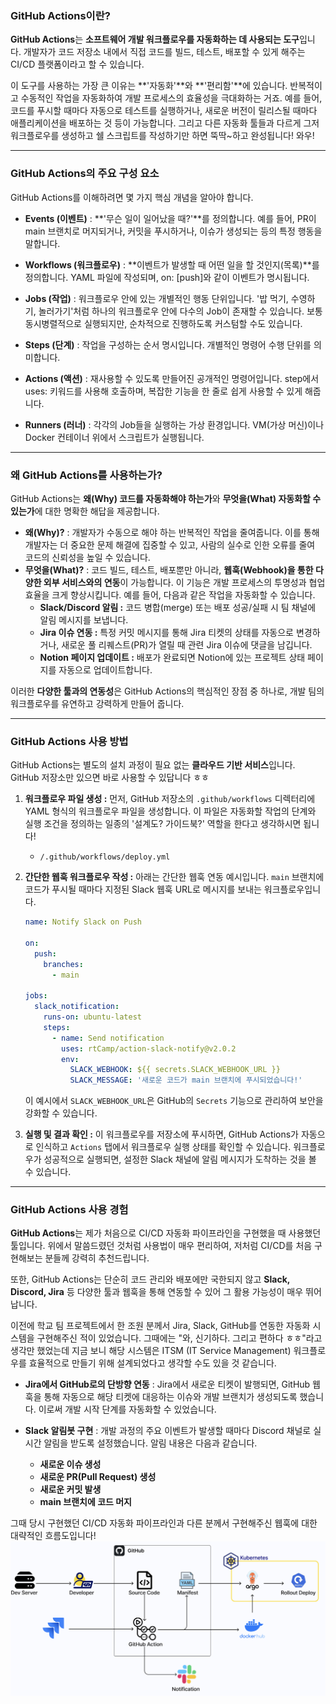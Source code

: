 ### GitHub Actions이란?

**GitHub Actions**는 **소프트웨어 개발 워크플로우를 자동화하는 데 사용되는 도구**입니다. 개발자가 코드 저장소 내에서 직접 코드를 빌드, 테스트, 배포할 수 있게 해주는 CI/CD 플랫폼이라고 할 수 있습니다.

이 도구를 사용하는 가장 큰 이유는 \*\*'자동화'\*\*와 \*\*'편리함'\*\*에 있습니다. 반복적이고 수동적인 작업을 자동화하여 개발 프로세스의 효율성을 극대화하는 거죠. 예를 들어, 코드를 푸시할 때마다 자동으로 테스트를 실행하거나, 새로운 버전이 릴리스될 때마다 애플리케이션을 배포하는 것 등이 가능합니다. 그리고 다른 자동화 툴들과 다르게 그저 워크플로우를 생성하고 쉘 스크립트를 작성하기만 하면 뚝딱~하고 완성됩니다! 와우!

-----

### GitHub Actions의 주요 구성 요소

GitHub Actions를 이해하려면 몇 가지 핵심 개념을 알아야 합니다.

  * **Events (이벤트)** : **'무슨 일이 일어났을 때?'**를 정의합니다. 예를 들어, PR이 main 브랜치로 머지되거나, 커밋을 푸시하거나, 이슈가 생성되는 등의 특정 행동을 말합니다.

  * **Workflows (워크플로우)** : **이벤트가 발생할 때 어떤 일을 할 것인지(목록)**를 정의합니다. YAML 파일에 작성되며, on: [push]와 같이 이벤트가 명시됩니다.

  * **Jobs (작업)** : 워크플로우 안에 있는 개별적인 행동 단위입니다. '밥 먹기, 수영하기, 놀러가기'처럼 하나의 워크플로우 안에 다수의 Job이 존재할 수 있습니다. 보통 동시병렬적으로 실행되지만, 순차적으로 진행하도록 커스텀할 수도 있습니다.

  * **Steps (단계)** : 작업을 구성하는 순서 명시입니다. 개별적인 명령어 수행 단위를 의미합니다.

  * **Actions (액션)** : 재사용할 수 있도록 만들어진 공개적인 명령어입니다. step에서 uses: 키워드를 사용해 호출하며, 복잡한 기능을 한 줄로 쉽게 사용할 수 있게 해줍니다.

  * **Runners (러너)** : 각각의 Job들을 실행하는 가상 환경입니다. VM(가상 머신)이나 Docker 컨테이너 위에서 스크립트가 실행됩니다.

-----

### 왜 GitHub Actions를 사용하는가?

GitHub Actions는 **왜(Why) 코드를 자동화해야 하는가**와 **무엇을(What) 자동화할 수 있는가**에 대한 명확한 해답을 제공합니다.

  * **왜(Why)?** : 개발자가 수동으로 해야 하는 반복적인 작업을 줄여줍니다. 이를 통해 개발자는 더 중요한 문제 해결에 집중할 수 있고, 사람의 실수로 인한 오류를 줄여 코드의 신뢰성을 높일 수 있습니다.
  * **무엇을(What)?** : 코드 빌드, 테스트, 배포뿐만 아니라, **웹훅(Webhook)을 통한 다양한 외부 서비스와의 연동**이 가능합니다. 이 기능은 개발 프로세스의 투명성과 협업 효율을 크게 향상시킵니다. 예를 들어, 다음과 같은 작업을 자동화할 수 있습니다.
      * **Slack/Discord 알림 :** 코드 병합(merge) 또는 배포 성공/실패 시 팀 채널에 알림 메시지를 보냅니다.
      * **Jira 이슈 연동 :** 특정 커밋 메시지를 통해 Jira 티켓의 상태를 자동으로 변경하거나, 새로운 풀 리퀘스트(PR)가 열릴 때 관련 Jira 이슈에 댓글을 남깁니다.
      * **Notion 페이지 업데이트 :** 배포가 완료되면 Notion에 있는 프로젝트 상태 페이지를 자동으로 업데이트합니다.

이러한 **다양한 툴과의 연동성**은 GitHub Actions의 핵심적인 장점 중 하나로, 개발 팀의 워크플로우를 유연하고 강력하게 만들어 줍니다.

-----

### GitHub Actions 사용 방법

GitHub Actions는 별도의 설치 과정이 필요 없는 **클라우드 기반 서비스**입니다. GitHub 저장소만 있으면 바로 사용할 수 있답니다 ㅎㅎ

1.  **워크플로우 파일 생성 :** 먼저, GitHub 저장소의 `.github/workflows` 디렉터리에 YAML 형식의 워크플로우 파일을 생성합니다. 이 파일은 자동화할 작업의 단계와 실행 조건을 정의하는 일종의 '설계도? 가이드북?' 역할을 한다고 생각하시면 됩니다!

      * `/.github/workflows/deploy.yml`

2.  **간단한 웹훅 워크플로우 작성 :** 아래는 간단한 웹훅 연동 예시입니다. `main` 브랜치에 코드가 푸시될 때마다 지정된 Slack 웹훅 URL로 메시지를 보내는 워크플로우입니다.

    ```yaml
    name: Notify Slack on Push

    on:
      push:
        branches:
          - main

    jobs:
      slack_notification:
        runs-on: ubuntu-latest
        steps:
          - name: Send notification
            uses: rtCamp/action-slack-notify@v2.0.2
            env:
              SLACK_WEBHOOK: ${{ secrets.SLACK_WEBHOOK_URL }}
              SLACK_MESSAGE: '새로운 코드가 main 브랜치에 푸시되었습니다!'
    ```

    이 예시에서 `SLACK_WEBHOOK_URL`은 GitHub의 `Secrets` 기능으로 관리하여 보안을 강화할 수 있습니다.

3.  **실행 및 결과 확인 :** 이 워크플로우를 저장소에 푸시하면, GitHub Actions가 자동으로 인식하고 `Actions` 탭에서 워크플로우 실행 상태를 확인할 수 있습니다. 워크플로우가 성공적으로 실행되면, 설정한 Slack 채널에 알림 메시지가 도착하는 것을 볼 수 있습니다.

-----

### GitHub Actions 사용 경험

**GitHub Actions**는 제가 처음으로 CI/CD 자동화 파이프라인을 구현했을 때 사용했던 툴입니다. 위에서 말씀드렸던 것처럼 사용법이 매우 편리하여, 저처럼 CI/CD를 처음 구현해보는 분들께 강력히 추천드립니다.

또한, GitHub Actions는 단순히 코드 관리와 배포에만 국한되지 않고 **Slack, Discord, Jira** 등 다양한 툴과 웹훅을 통해 연동할 수 있어 그 활용 가능성이 매우 뛰어납니다.

이전에 학교 팀 프로젝트에서 한 조원 분께서 Jira, Slack, GitHub를 연동한 자동화 시스템을 구현해주신 적이 있었습니다. 그때에는 "와, 신기하다. 그리고 편하다 ㅎㅎ"라고 생각만 했었는데 지금 보니 해당 시스템은 ITSM (IT Service Management) 워크플로우를 효율적으로 만들기 위해 설계되었다고 생각할 수도 있을 것 같습니다.

  * **Jira에서 GitHub로의 단방향 연동** : Jira에서 새로운 티켓이 발행되면, GitHub 웹훅을 통해 자동으로 해당 티켓에 대응하는 이슈와 개발 브랜치가 생성되도록 했습니다. 이로써 개발 시작 단계를 자동화할 수 있었습니다.

  * **Slack 알림봇 구현** : 개발 과정의 주요 이벤트가 발생할 때마다 Discord 채널로 실시간 알림을 받도록 설정했습니다. 알림 내용은 다음과 같습니다.

      * **새로운 이슈 생성**
      * **새로운 PR(Pull Request) 생성**
      * **새로운 커밋 발생**
      * **main 브랜치에 코드 머지**

그때 당시 구현했던 CI/CD 자동화 파이프라인과 다른 분께서 구현해주신 웹훅에 대한 대략적인 흐름도입니다!
![CICD-Sequence](./CICD-Sequence.png)
